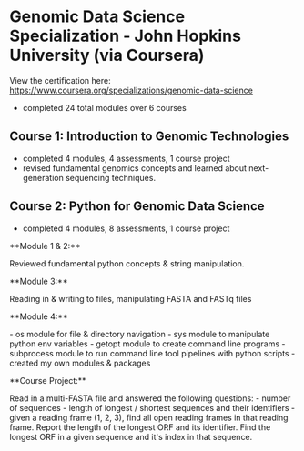 # Genomic Data Science Specialization - John Hopkins University (via Coursera) 
View the certification here: https://www.coursera.org/specializations/genomic-data-science 
- completed 24 total modules over 6 courses

## Course 1: Introduction to Genomic Technologies 
- completed 4 modules, 4 assessments, 1 course project
- revised fundamental genomics concepts and learned about next-generation sequencing techniques.

## Course 2: Python for Genomic Data Science
- completed 4 modules, 8 assessments, 1 course project 
<p> **Module 1 & 2:** </p> Reviewed fundamental python concepts & string manipulation.
<p> **Module 3:** </p>  Reading in & writing to files, manipulating FASTA and FASTq files
<p> **Module 4:** </p> 
- os module for file & directory navigation
- sys module to manipulate python env variables
- getopt module to create command line programs
- subprocess module to run command line tool pipelines with python scripts 
- created my own modules & packages
<p> **Course Project:** </p> 
Read in a multi-FASTA file and answered the following questions:
- number of sequences
- length of longest / shortest sequences and their identifiers
- given a reading frame (1, 2, 3), find all open reading frames in that reading frame. Report the length of the longest ORF and its identifier. Find the longest ORF in a given sequence and it's index in that sequence.

